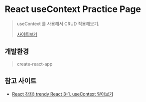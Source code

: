 # React useContext Practice Page
> useContext 를 사용해서 CRUD 적용해보기.
>
> [사이트보기](https://seony-context.netlify.com/)

## 개발환경
> create-react-app

## 참고 사이트
* [React 강좌) trendy React 3-1. useContext 알아보기](https://velog.io/@public_danuel/trendy-react-usecontext)